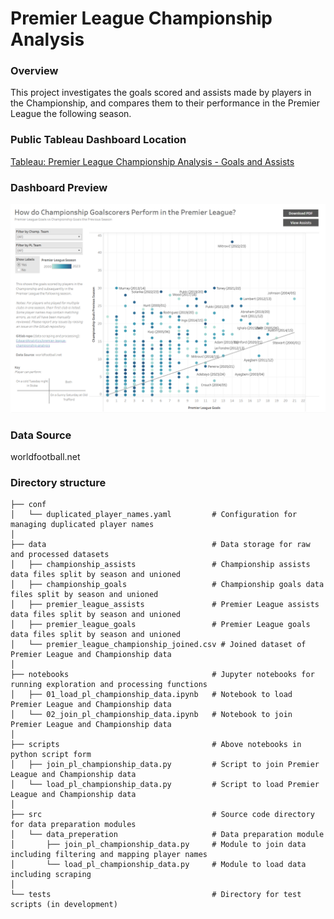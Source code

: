 
# Premier League Championship Analysis

### Overview
This project investigates the goals scored and assists made by players in the Championship, and compares them to their performance in the Premier League the following season.

### Public Tableau Dashboard Location
[Tableau: Premier League Championship Analysis - Goals and Assists](https://public.tableau.com/app/profile/edwardanalytics/viz/PremierLeagueChampionshipAnalysisGoalsandAssists/Goals)

### Dashboard Preview
![Dashboard Preview](assets/dashboard_preview.png)

### Data Source
worldfootball.net

### Directory structure
```
├── conf
│   └── duplicated_player_names.yaml         # Configuration for managing duplicated player names
│
├── data                                     # Data storage for raw and processed datasets
│   ├── championship_assists                 # Championship assists data files split by season and unioned
│   ├── championship_goals                   # Championship goals data files split by season and unioned
│   ├── premier_league_assists               # Premier League assists data files split by season and unioned
│   ├── premier_league_goals                 # Premier League goals data files split by season and unioned
│   └── premier_league_championship_joined.csv # Joined dataset of Premier League and Championship data
│
├── notebooks                                # Jupyter notebooks for running exploration and processing functions
│   ├── 01_load_pl_championship_data.ipynb   # Notebook to load Premier League and Championship data
│   └── 02_join_pl_championship_data.ipynb   # Notebook to join Premier League and Championship data
│
├── scripts                                  # Above notebooks in python script form
│   ├── join_pl_championship_data.py         # Script to join Premier League and Championship data
│   └── load_pl_championship_data.py         # Script to load Premier League and Championship data
│
├── src                                      # Source code directory for data preparation modules
│   └── data_preperation                     # Data preparation module
│       ├── join_pl_championship_data.py     # Module to join data including filtering and mapping player names
│       └── load_pl_championship_data.py     # Module to load data including scraping
│
└── tests                                    # Directory for test scripts (in development)
```
